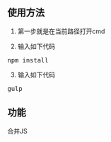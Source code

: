 ﻿## 使用方法 ##

1. 第一步就是在当前路径打开cmd

2. 输入如下代码

<pre>npm install</pre>

3. 输入如下代码

<pre>gulp</pre>	

## 功能 ##

合并JS
